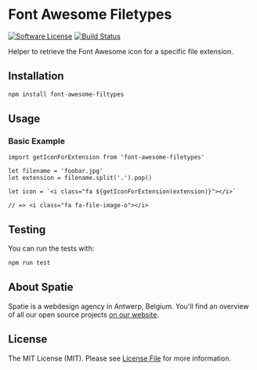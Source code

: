 # Font Awesome Filetypes

[![Software License](https://img.shields.io/badge/license-MIT-brightgreen.svg?style=flat-square)](LICENSE.md)
[![Build Status](https://img.shields.io/travis/spatie/blender/font-awesome-filetypes.svg?style=flat-square)](https://travis-ci.org/spatie/font-awesome-filetypes)

Helper to retrieve the Font Awesome icon for a specific file extension.

## Installation

```bash
npm install font-awesome-filtypes
```

## Usage

### Basic Example

```es6
import getIconForExtension from 'font-awesome-filetypes'

let filename = 'foobar.jpg'
let extension = filename.split('.').pop()

let icon = `<i class="fa ${getIconForExtension(extension)}"></i>`

// => <i class="fa fa-file-image-o"></i>
```

## Testing

You can run the tests with:

```bash
npm run test
```

## About Spatie

Spatie is a webdesign agency in Antwerp, Belgium. You'll find an overview of all our open source projects [on our website](https://spatie.be/opensource).

## License

The MIT License (MIT). Please see [License File](LICENSE.md) for more information.
